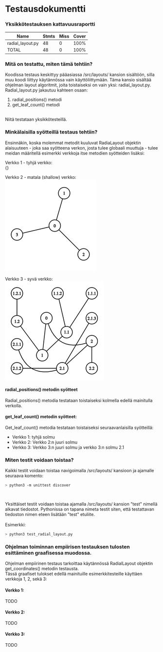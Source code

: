 # Testausdokumentti
### Yksikkötestauksen kattavuusraportti

| Name             | Stmts | Miss | Cover |
|------------------|-------|------|-------|
| radial_layout.py | 48    | 0    | 100%  |
| TOTAL            | 48    | 0    | 100%  |

### Mitä on testattu, miten tämä tehtiin?

Koodissa testaus keskittyy pääasiassa /src/layouts/ kansion sisältöön, silla muu koodi liittyy käytännössa vain käyttöliittymään. Täma kansio sisältää ohjelman layout algoritmit, joita toistaiseksi on vain yksi: radial_layout.py.
<br>
Radial_layout.py jakautuu kahteen osaan:
<br>
1. radial_positions() metodi
2. get_leaf_count() metodi
<br>
Niitä testataan yksikkötesteillä.

### Minkälaisilla syötteillä testaus tehtiin?
Ensinnäkin, koska molemmat metodit kuuluvat RadiaLayout objektin alaisuuteen - joka saa syötteena verkon, josta tulee globaali muuttuja - tulee meidan määritellä esimerkki verkkoja itse metodien syötteiden lisäksi:
<br>

Verkko 1 - tyhjä verkko: 
<br>
{}
<br>

Verkko 2 - matala (shallow) verkko:
<br>
![](https://github.com/nameisxi/graph-layout-generator/blob/master/documentation/graph2.png?raw=true)
<br>

Verkko 3 - syvä verkko:
<br>
![](https://github.com/nameisxi/graph-layout-generator/blob/master/documentation/graph3.png?raw=true)
<br>

#### radial_positions() metodin syötteet
Radial_positions() metodia testataan toistaiseksi kolmella edellä mainitulla verkolla.

#### get_leaf_count() metodin syötteet:
Get_leaf_count() metodia testataan toistaiseksi seuraavanlaisilla syötteillä:

- Verkko 1: tyhjä solmu
- Verkko 2: Verkko 2:n juuri solmu
- Verkko 3: Verkko 3:n juuri solmu ja verkko 3:n solmu 2.1

### Miten testit voidaan toistaa?
Kaikki testit voidaan toistaa navigoimalla /src/layouts/ kansioon ja ajamalle seuraava komento:
<br>
```bash
> python3 -m unittest discover
```
<br>

Yksittäiset testit voidaan toistaa ajamalla /src/layouts/ kansion "test" nimellä alkavat tiedostot. Pythonissa on tapana nimeta testit siten, että testattavan tiedoston nimen eteen lisätään "test" etuliite.
<br>
<br>
Esimerkki:
<br>
```bash
> python3 test_radial_layout.py
```
### Ohjelman toiminnan empiirisen testauksen tulosten esittäminen graafisessa muodossa.
Ohjelman empiirinen testaus tarkoittaa käytännössä RadialLayout objektin get_coordinates() metodin testausta.
<br>
Tässä graafiset tulokset edellä mainituille esimerkkitesteille käyttäen verkkoja 1, 2, sekä 3:
#### Verkko 1:
TODO
#### Verkko 2:
TODO
#### Verkko 3:
TODO
<br>

